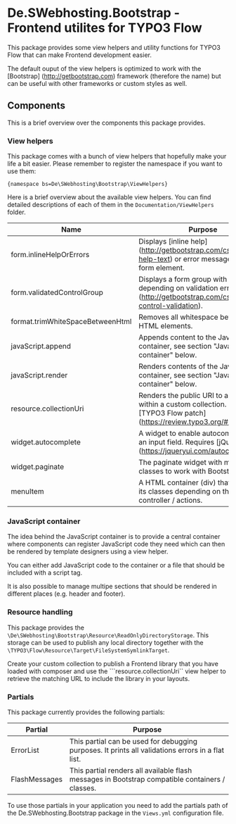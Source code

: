 
# De.SWebhosting.Bootstrap - Frontend utilites for TYPO3 Flow

This package provides some view helpers and utility functions
for TYPO3 Flow that can make Frontend development easier.

The default ouput of the view helpers is optimized to work
with the [Bootstrap] (http://getbootstrap.com) framework
(therefore the name) but can be useful with other frameworks
or custom styles as well.

## Components

This is a brief overview over the components this package provides.

### View helpers

This package comes with a bunch of view helpers that hopefully make
your life a bit easier. Please remember to register the namespace
if you want to use them:

```
{namespace bs=De\SWebhosting\Bootstrap\ViewHelpers}
```
 
Here is a brief overview about the available view helpers. You can find
detailed descriptions of each of them in the ```Documentation/ViewHelpers```
folder.
 
Name                             | Purpose
-------------------------------- | -------
form.inlineHelpOrErrors          | Displays [inline help] (http://getbootstrap.com/css/#forms-help-text) or error messages for a form element.
form.validatedControlGroup       | Displays a form group with [classes depending on validation errors] (http://getbootstrap.com/css/#forms-control-validation).
format.trimWhiteSpaceBetweenHtml | Removes all whitespace between HTML elements.
javaScript.append                | Appends content to the JavaScript container, see section "JavaScript container" below.
javaScript.render                | Renders contents of the JavaScript container, see section "JavaScript container" below.
resource.collectionUri           | Renders the public URI to a resource within a custom collection. Requires [TYPO3 Flow patch] (https://review.typo3.org/#/c/37686/)!
widget.autocomplete              | A widget to enable autocompletion for an input field. Requires [jQuery UI] (https://jqueryui.com/autocomplete/)!
widget.paginate                  | The paginate widget with modified classes to work with Bootstrap.
menuItem                         | A HTML container (div) that changes its classes depending on the active controller / actions.

### JavaScript container

The idea behind the JavaScript container is to provide a central container
where components can register JavaScript code they need which can then be
rendered by template designers using a view helper.

You can either add JavaScript code to the container or a file that
should be included with a script tag.

It is also possible to manage multipe sections that should be rendered
in different places (e.g. header and footer).

### Resource handling

This package provides the ```\De\SWebhosting\Bootstrap\Resource\ReadOnlyDirectoryStorage```.
This storage can be used to publish any local directory together with the
```\TYPO3\Flow\Resource\Target\FileSystemSymlinkTarget```.

Create your custom collection to publish a Frontend library that you have loaded
with composer and use the ```resource.collectionUri`` view helper to retrieve
the matching URL to include the library in your layouts.


### Partials

This package currently provides the following partials:

Partial       | Purpose
--------------| -------
ErrorList     | This partial can be used for debugging purposes. It prints all validations errors in a flat list.
FlashMessages | This partial renders all available flash messages in Bootstrap compatible containers / classes.

To use those partials in your application you need to add the partials path
of the De.SWebhosting.Bootstrap package in the ```Views.yml``` configuration
file.

